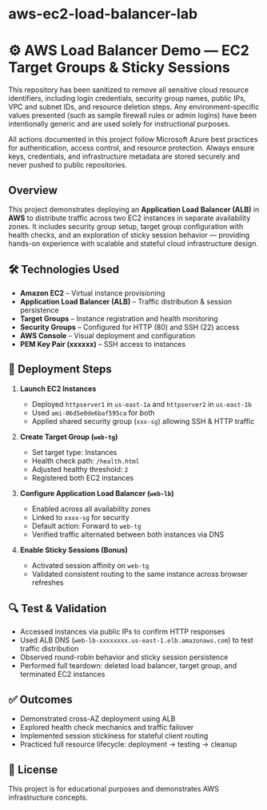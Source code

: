 # aws-ec2-load-balancer-lab

# ⚙️ AWS Load Balancer Demo — EC2 Target Groups & Sticky Sessions

This repository has been sanitized to remove all sensitive cloud resource identifiers, including login credentials, security group names, public IPs, VPC and subnet IDs, and resource deletion steps. Any environment-specific values presented (such as sample firewall rules or admin logins) have been intentionally generic and are used solely for instructional purposes.

All actions documented in this project follow Microsoft Azure best practices for authentication, access control, and resource protection. Always ensure keys, credentials, and infrastructure metadata are stored securely and never pushed to public repositories.

## Overview  
This project demonstrates deploying an **Application Load Balancer (ALB)** in **AWS** to distribute traffic across two EC2 instances in separate availability zones. It includes security group setup, target group configuration with health checks, and an exploration of sticky session behavior — providing hands-on experience with scalable and stateful cloud infrastructure design.

## 🛠️ Technologies Used
- **Amazon EC2** – Virtual instance provisioning  
- **Application Load Balancer (ALB)** – Traffic distribution & session persistence  
- **Target Groups** – Instance registration and health monitoring  
- **Security Groups** – Configured for HTTP (80) and SSH (22) access  
- **AWS Console** – Visual deployment and configuration  
- **PEM Key Pair (xxxxxx)** – SSH access to instances

## 🧩 Deployment Steps
1. **Launch EC2 Instances**  
   - Deployed `httpserver1` in `us-east-1a` and `httpserver2` in `us-east-1b`  
   - Used `ami-06d5e0de6baf595ca` for both  
   - Applied shared security group (`xxx-sg`) allowing SSH & HTTP traffic

2. **Create Target Group (`web-tg`)**  
   - Set target type: Instances  
   - Health check path: `/health.html`  
   - Adjusted healthy threshold: `2`  
   - Registered both EC2 instances

3. **Configure Application Load Balancer (`web-lb`)**  
   - Enabled across all availability zones  
   - Linked to `xxxx-sg` for security  
   - Default action: Forward to `web-tg`  
   - Verified traffic alternated between both instances via DNS

4. **Enable Sticky Sessions (Bonus)**  
   - Activated session affinity on `web-tg`  
   - Validated consistent routing to the same instance across browser refreshes

## 🔍 Test & Validation
- Accessed instances via public IPs to confirm HTTP responses  
- Used ALB DNS (`web-lb-xxxxxxxx.us-east-1.elb.amazonaws.com`) to test traffic distribution  
- Observed round-robin behavior and sticky session persistence  
- Performed full teardown: deleted load balancer, target group, and terminated EC2 instances

## ✅ Outcomes
- Demonstrated cross-AZ deployment using ALB  
- Explored health check mechanics and traffic failover  
- Implemented session stickiness for stateful client routing  
- Practiced full resource lifecycle: deployment → testing → cleanup


## 📌 License

This project is for educational purposes and demonstrates AWS infrastructure concepts.

